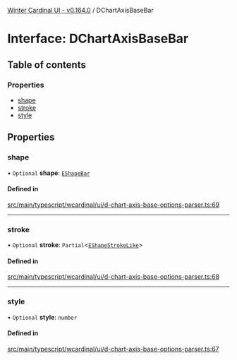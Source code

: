 [Winter Cardinal UI - v0.164.0](../index.md) / DChartAxisBaseBar

# Interface: DChartAxisBaseBar

## Table of contents

### Properties

- [shape](DChartAxisBaseBar.md#shape)
- [stroke](DChartAxisBaseBar.md#stroke)
- [style](DChartAxisBaseBar.md#style)

## Properties

### shape

• `Optional` **shape**: [`EShapeBar`](../classes/EShapeBar.md)

#### Defined in

[src/main/typescript/wcardinal/ui/d-chart-axis-base-options-parser.ts:69](https://github.com/winter-cardinal/winter-cardinal-ui/blob/v0.164.0/src/main/typescript/wcardinal/ui/d-chart-axis-base-options-parser.ts#L69)

___

### stroke

• `Optional` **stroke**: `Partial`<[`EShapeStrokeLike`](EShapeStrokeLike.md)\>

#### Defined in

[src/main/typescript/wcardinal/ui/d-chart-axis-base-options-parser.ts:68](https://github.com/winter-cardinal/winter-cardinal-ui/blob/v0.164.0/src/main/typescript/wcardinal/ui/d-chart-axis-base-options-parser.ts#L68)

___

### style

• `Optional` **style**: `number`

#### Defined in

[src/main/typescript/wcardinal/ui/d-chart-axis-base-options-parser.ts:67](https://github.com/winter-cardinal/winter-cardinal-ui/blob/v0.164.0/src/main/typescript/wcardinal/ui/d-chart-axis-base-options-parser.ts#L67)
